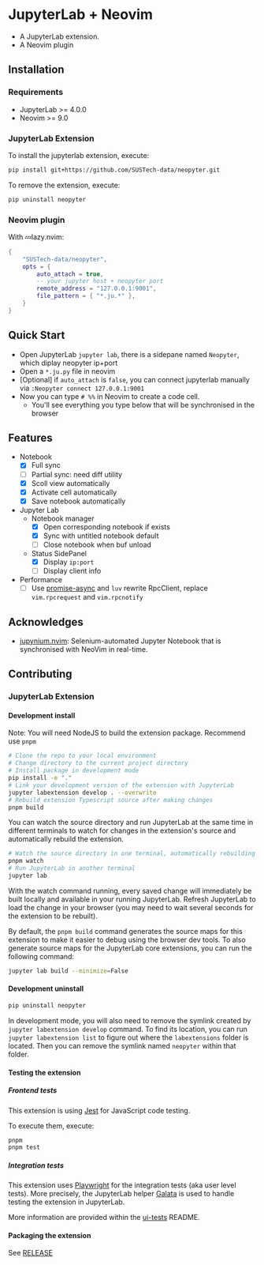 # JupyterLab + Neovim

- A JupyterLab extension.
- A Neovim plugin



## Installation

### Requirements
- JupyterLab >= 4.0.0
- Neovim >= 9.0

### JupyterLab Extension

To install the jupyterlab extension, execute:

```bash
pip install git+https://github.com/SUSTech-data/neopyter.git
```

To remove the extension, execute:

```bash
pip uninstall neopyter
```
### Neovim plugin

With 💤lazy.nvim:
```lua
{
    "SUSTech-data/neopyter",
    opts = {
        auto_attach = true,
        -- your jupyter host + neopyter port
        remote_address = "127.0.0.1:9001",
        file_pattern = { "*.ju.*" },
    }
}
```

## Quick Start
* Open JupyterLab `jupyter lab`, there is a sidepane named `Neopyter`, which diplay neopyter ip+port
* Open a `*.ju.py` file in neovim
* [Optional] if `auto_attach` is `false`, you can connect jupyterlab manually via `:Neopyter connect 127.0.0.1:9001`
* Now you can type `# %%` in Neovim to create a code cell.
  - You'll see everything you type below that will be synchronised in the browser

## Features
- Notebook
  - [x] Full sync
  - [ ] Partial sync: need diff utility
  - [x] Scoll view automatically
  - [x] Activate cell automatically
  - [x] Save notebook automatically
- Jupyter Lab
  - Notebook manager
    - [x] Open corresponding notebook if exists
    - [x] Sync with untitled notebook default
    - [ ] Close notebook when buf unload
  - Status SidePanel
    - [x] Display `ip:port`
    - [ ] Display client info
- Performance
  - [ ] Use [promise-async](https://github.com/kevinhwang91/promise-async) and `luv` rewrite RpcClient, replace
  `vim.rpcrequest` and `vim.rpcnotify`

## Acknowledges
- [jupynium.nvim](https://github.com/kiyoon/jupynium.nvim): Selenium-automated Jupyter Notebook that is synchronised with NeoVim in real-time.

## Contributing

### JupyterLab Extension

#### Development install

Note: You will need NodeJS to build the extension package. Recommend use `pnpm`

```bash
# Clone the repo to your local environment
# Change directory to the current project directory
# Install package in development mode
pip install -e "."
# Link your development version of the extension with JupyterLab
jupyter labextension develop . --overwrite
# Rebuild extension Typescript source after making changes
pnpm build
```

You can watch the source directory and run JupyterLab at the same time in different terminals to watch for changes in the extension's source and automatically rebuild the extension.

```bash
# Watch the source directory in one terminal, automatically rebuilding when needed
pnpm watch
# Run JupyterLab in another terminal
jupyter lab
```

With the watch command running, every saved change will immediately be built locally and available in your running JupyterLab. Refresh JupyterLab to load the change in your browser (you may need to wait several seconds for the extension to be rebuilt).

By default, the `pnpm build` command generates the source maps for this extension to make it easier to debug using the browser dev tools. To also generate source maps for the JupyterLab core extensions, you can run the following command:

```bash
jupyter lab build --minimize=False
```

#### Development uninstall

```bash
pip uninstall neopyter
```

In development mode, you will also need to remove the symlink created by `jupyter labextension develop`
command. To find its location, you can run `jupyter labextension list` to figure out where the `labextensions`
folder is located. Then you can remove the symlink named `neopyter` within that folder.

#### Testing the extension

##### Frontend tests

This extension is using [Jest](https://jestjs.io/) for JavaScript code testing.

To execute them, execute:

```sh
pnpm
pnpm test
```

##### Integration tests

This extension uses [Playwright](https://playwright.dev/docs/intro) for the integration tests (aka user level tests).
More precisely, the JupyterLab helper [Galata](https://github.com/jupyterlab/jupyterlab/tree/master/galata) is used to handle testing the extension in JupyterLab.

More information are provided within the [ui-tests](./ui-tests/README.md) README.

#### Packaging the extension

See [RELEASE](RELEASE.md)
 
